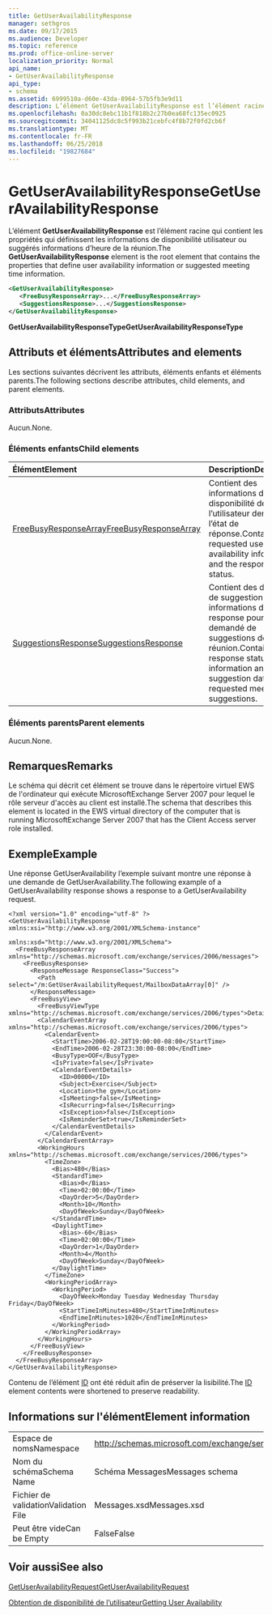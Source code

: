 ```yaml
---
title: GetUserAvailabilityResponse
manager: sethgros
ms.date: 09/17/2015
ms.audience: Developer
ms.topic: reference
ms.prod: office-online-server
localization_priority: Normal
api_name:
- GetUserAvailabilityResponse
api_type:
- schema
ms.assetid: 6999510a-d60e-43da-8964-57b5fb3e9d11
description: L’élément GetUserAvailabilityResponse est l’élément racine qui contient les propriétés qui définissent les informations de disponibilité utilisateur ou suggérés informations d’heure de la réunion.
ms.openlocfilehash: 0a30dc8ebc11b1f818b2c27b0ea68fc135ec0925
ms.sourcegitcommit: 34041125dc8c5f993b21cebfc4f8b72f0fd2cb6f
ms.translationtype: MT
ms.contentlocale: fr-FR
ms.lasthandoff: 06/25/2018
ms.locfileid: "19827684"
---
```

# <a name="getuseravailabilityresponse"></a><span data-ttu-id="00079-103">GetUserAvailabilityResponse</span><span class="sxs-lookup"><span data-stu-id="00079-103">GetUserAvailabilityResponse</span></span>

<span data-ttu-id="00079-104">L’élément **GetUserAvailabilityResponse** est l’élément racine qui contient les propriétés qui définissent les informations de disponibilité utilisateur ou suggérés informations d’heure de la réunion.</span><span class="sxs-lookup"><span data-stu-id="00079-104">The **GetUserAvailabilityResponse** element is the root element that contains the properties that define user availability information or suggested meeting time information.</span></span> 
  
```xml
<GetUserAvailabilityResponse>
   <FreeBusyResponseArray>...</FreeBusyResponseArray>
   <SuggestionsResponse>...</SuggestionsResponse>
</GetUserAvailabilityResponse>
```

 <span data-ttu-id="00079-105">**GetUserAvailabilityResponseType**</span><span class="sxs-lookup"><span data-stu-id="00079-105">**GetUserAvailabilityResponseType**</span></span>
## <a name="attributes-and-elements"></a><span data-ttu-id="00079-106">Attributs et éléments</span><span class="sxs-lookup"><span data-stu-id="00079-106">Attributes and elements</span></span>

<span data-ttu-id="00079-107">Les sections suivantes décrivent les attributs, éléments enfants et éléments parents.</span><span class="sxs-lookup"><span data-stu-id="00079-107">The following sections describe attributes, child elements, and parent elements.</span></span>
  
### <a name="attributes"></a><span data-ttu-id="00079-108">Attributs</span><span class="sxs-lookup"><span data-stu-id="00079-108">Attributes</span></span>

<span data-ttu-id="00079-109">Aucun.</span><span class="sxs-lookup"><span data-stu-id="00079-109">None.</span></span>
  
### <a name="child-elements"></a><span data-ttu-id="00079-110">Éléments enfants</span><span class="sxs-lookup"><span data-stu-id="00079-110">Child elements</span></span>

|<span data-ttu-id="00079-111">**Élément**</span><span class="sxs-lookup"><span data-stu-id="00079-111">**Element**</span></span>|<span data-ttu-id="00079-112">**Description**</span><span class="sxs-lookup"><span data-stu-id="00079-112">**Description**</span></span>|
|:-----|:-----|
|[<span data-ttu-id="00079-113">FreeBusyResponseArray</span><span class="sxs-lookup"><span data-stu-id="00079-113">FreeBusyResponseArray</span></span>](freebusyresponsearray.md) <br/> |<span data-ttu-id="00079-114">Contient des informations de disponibilité de l’utilisateur demandé et l’état de réponse.</span><span class="sxs-lookup"><span data-stu-id="00079-114">Contains the requested users' availability information and the response status.</span></span>  <br/> |
|[<span data-ttu-id="00079-115">SuggestionsResponse</span><span class="sxs-lookup"><span data-stu-id="00079-115">SuggestionsResponse</span></span>](suggestionsresponse.md) <br/> |<span data-ttu-id="00079-116">Contient des données de suggestion et les informations de statut response pour demandé de suggestions de réunion.</span><span class="sxs-lookup"><span data-stu-id="00079-116">Contains response status information and suggestion data for requested meeting suggestions.</span></span>  <br/> |
   
### <a name="parent-elements"></a><span data-ttu-id="00079-117">Éléments parents</span><span class="sxs-lookup"><span data-stu-id="00079-117">Parent elements</span></span>

<span data-ttu-id="00079-118">Aucun.</span><span class="sxs-lookup"><span data-stu-id="00079-118">None.</span></span>
  
## <a name="remarks"></a><span data-ttu-id="00079-119">Remarques</span><span class="sxs-lookup"><span data-stu-id="00079-119">Remarks</span></span>

<span data-ttu-id="00079-120">Le schéma qui décrit cet élément se trouve dans le répertoire virtuel EWS de l'ordinateur qui exécute MicrosoftExchange Server 2007 pour lequel le rôle serveur d'accès au client est installé.</span><span class="sxs-lookup"><span data-stu-id="00079-120">The schema that describes this element is located in the EWS virtual directory of the computer that is running MicrosoftExchange Server 2007 that has the Client Access server role installed.</span></span>
  
## <a name="example"></a><span data-ttu-id="00079-121">Exemple</span><span class="sxs-lookup"><span data-stu-id="00079-121">Example</span></span>

<span data-ttu-id="00079-122">Une réponse GetUserAvailability l’exemple suivant montre une réponse à une demande de GetUserAvailability.</span><span class="sxs-lookup"><span data-stu-id="00079-122">The following example of a GetUserAvailability response shows a response to a GetUserAvailability request.</span></span>
  
```
<?xml version="1.0" encoding="utf-8" ?>
<GetUserAvailabilityResponse xmlns:xsi="http://www.w3.org/2001/XMLSchema-instance"
                             xmlns:xsd="http://www.w3.org/2001/XMLSchema">
  <FreeBusyResponseArray xmlns="http://schemas.microsoft.com/exchange/services/2006/messages">
    <FreeBusyResponse>
      <ResponseMessage ResponseClass="Success">
        <Path select="/m:GetUserAvailabilityRequest/MailboxDataArray[0]" />
      </ResponseMessage>
      <FreeBusyView>
        <FreeBusyViewType xmlns="http://schemas.microsoft.com/exchange/services/2006/types">Detailed</FreeBusyViewType>
        <CalendarEventArray xmlns="http://schemas.microsoft.com/exchange/services/2006/types">
          <CalendarEvent>
            <StartTime>2006-02-28T19:00:00-08:00</StartTime>
            <EndTime>2006-02-28T23:30:00-08:00</EndTime>
            <BusyType>OOF</BusyType>
            <IsPrivate>false</IsPrivate>
            <CalendarEventDetails>
              <ID>00000</ID>
              <Subject>Exercise</Subject>
              <Location>the gym</Location>
              <IsMeeting>false</IsMeeting>
              <IsRecurring>false</IsRecurring>
              <IsException>false</IsException>
              <IsReminderSet>true</IsReminderSet>
            </CalendarEventDetails>
          </CalendarEvent>
        </CalendarEventArray>
        <WorkingHours xmlns="http://schemas.microsoft.com/exchange/services/2006/types">
          <TimeZone>
            <Bias>480</Bias>
            <StandardTime>
              <Bias>0</Bias>
              <Time>02:00:00</Time>
              <DayOrder>5</DayOrder>
              <Month>10</Month>
              <DayOfWeek>Sunday</DayOfWeek>
            </StandardTime>
            <DaylightTime>
              <Bias>-60</Bias>
              <Time>02:00:00</Time>
              <DayOrder>1</DayOrder>
              <Month>4</Month>
              <DayOfWeek>Sunday</DayOfWeek>
            </DaylightTime>
          </TimeZone>
          <WorkingPeriodArray>
            <WorkingPeriod>
              <DayOfWeek>Monday Tuesday Wednesday Thursday Friday</DayOfWeek>
              <StartTimeInMinutes>480</StartTimeInMinutes>
              <EndTimeInMinutes>1020</EndTimeInMinutes>
            </WorkingPeriod>
          </WorkingPeriodArray>
        </WorkingHours>
      </FreeBusyView>
    </FreeBusyResponse>
  </FreeBusyResponseArray>
</GetUserAvailabilityResponse>
```

<span data-ttu-id="00079-123">Contenu de l’élément [ID](id.md) ont été réduit afin de préserver la lisibilité.</span><span class="sxs-lookup"><span data-stu-id="00079-123">The [ID](id.md) element contents were shortened to preserve readability.</span></span> 
  
## <a name="element-information"></a><span data-ttu-id="00079-124">Informations sur l'élément</span><span class="sxs-lookup"><span data-stu-id="00079-124">Element information</span></span>

|||
|:-----|:-----|
|<span data-ttu-id="00079-125">Espace de noms</span><span class="sxs-lookup"><span data-stu-id="00079-125">Namespace</span></span>  <br/> |http://schemas.microsoft.com/exchange/services/2006/messages  <br/> |
|<span data-ttu-id="00079-126">Nom du schéma</span><span class="sxs-lookup"><span data-stu-id="00079-126">Schema Name</span></span>  <br/> |<span data-ttu-id="00079-127">Schéma Messages</span><span class="sxs-lookup"><span data-stu-id="00079-127">Messages schema</span></span>  <br/> |
|<span data-ttu-id="00079-128">Fichier de validation</span><span class="sxs-lookup"><span data-stu-id="00079-128">Validation File</span></span>  <br/> |<span data-ttu-id="00079-129">Messages.xsd</span><span class="sxs-lookup"><span data-stu-id="00079-129">Messages.xsd</span></span>  <br/> |
|<span data-ttu-id="00079-130">Peut être vide</span><span class="sxs-lookup"><span data-stu-id="00079-130">Can be Empty</span></span>  <br/> |<span data-ttu-id="00079-131">False</span><span class="sxs-lookup"><span data-stu-id="00079-131">False</span></span>  <br/> |
   
## <a name="see-also"></a><span data-ttu-id="00079-132">Voir aussi</span><span class="sxs-lookup"><span data-stu-id="00079-132">See also</span></span>



[<span data-ttu-id="00079-133">GetUserAvailabilityRequest</span><span class="sxs-lookup"><span data-stu-id="00079-133">GetUserAvailabilityRequest</span></span>](getuseravailabilityrequest.md)


[<span data-ttu-id="00079-134">Obtention de disponibilité de l’utilisateur</span><span class="sxs-lookup"><span data-stu-id="00079-134">Getting User Availability</span></span>](http://msdn.microsoft.com/library/d4133fcb-9b0f-4e6b-aadf-a389da83516a%28Office.15%29.aspx)

